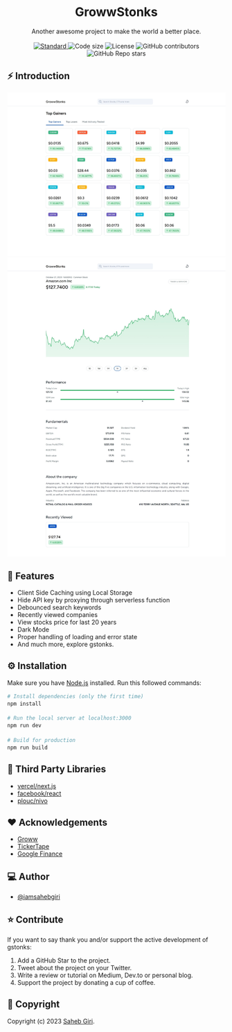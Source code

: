 <h1 align="center">GrowwStonks</h1>

<div align="center">
Another awesome project to make the world a better place.
</div>

<br />

<div align="center">
  <a href="https://standardjs.com">
    <img src="https://img.shields.io/badge/code%20style-standard-brightgreen.svg?style=flat-square"
      alt="Standard" />
  </a>
  
  <img src="https://img.shields.io/github/languages/code-size/iamsahebgiri/gstonks?style=flat-square" alt="Code size" />

  <img src="https://img.shields.io/github/license/iamsahebgiri/gstonks?style=flat-square" alt="License" />

  <img alt="GitHub contributors" src="https://img.shields.io/github/contributors/iamsahebgiri/gstonks?style=flat-square">

  <img alt="GitHub Repo stars" src="https://img.shields.io/github/stars/iamsahebgiri/gstonks?style=social">
</div>

## ⚡️ Introduction

![Home page](./public/home.jpeg)
![Company Page](./public/company.jpeg)

## 🎯 Features

- Client Side Caching using Local Storage
- Hide API key by proxying through serverless function
- Debounced search keywords
- Recently viewed companies
- View stocks price for last 20 years
- Dark Mode
- Proper handling of loading and error state
- And much more, explore gstonks.

## ⚙️ Installation

Make sure you have [Node.js](https://nodejs.org/en/download/) installed.
Run this followed commands:

```bash
# Install dependencies (only the first time)
npm install

# Run the local server at localhost:3000
npm run dev

# Build for production
npm run build
```

## 🌱 Third Party Libraries

- [vercel/next.js](https://github.com/vercel/next.js)
- [facebook/react](https://github.com/facebook/react)
- [plouc/nivo](https://github.com/plouc/nivo)

## ❤️ Acknowledgements

- [Groww](https://groww.in/stocks/reliance-industries-ltd)
- [TickerTape](https://www.tickertape.in/stocks/reliance-industries-RELI)
- [Google Finance](https://www.google.com/finance/quote/GOOGL:NASDAQ?window=YTD)

## ‍💻 Author

- [@iamsahebgiri](https://github.com/iamsahebgiri)

## ⭐️ Contribute

If you want to say thank you and/or support the active development of gstonks:

1. Add a GitHub Star to the project.
2. Tweet about the project on your Twitter.
3. Write a review or tutorial on Medium, Dev.to or personal blog.
4. Support the project by donating a cup of coffee.

## 🧾 Copyright

Copyright (c) 2023 [Saheb Giri](https://github.com/iamsahebgiri).
